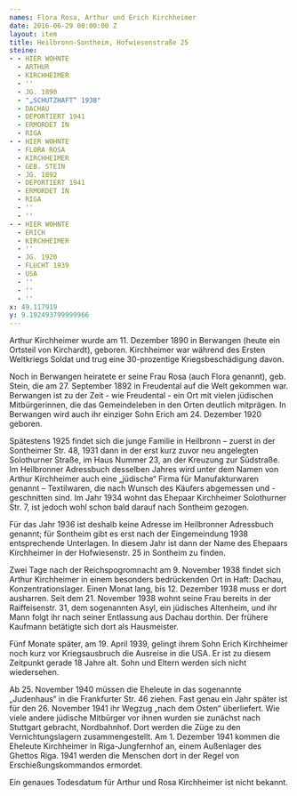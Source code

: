 ```yaml
---
names: Flora Rosa, Arthur und Erich Kirchheimer
date: 2016-06-29 00:00:00 Z
layout: item
title: Heilbronn-Sontheim, Hofwiesenstraße 25
steine:
- - HIER WOHNTE
  - ARTHUR
  - KIRCHHEIMER
  - ''
  - JG. 1890
  - "„SCHUTZHAFT“ 1938"
  - DACHAU
  - DEPORTIERT 1941
  - ERMORDET IN
  - RIGA
- - HIER WOHNTE
  - FLORA ROSA
  - KIRCHHEIMER
  - GEB. STEIN
  - JG. 1892
  - DEPORTIERT 1941
  - ERMORDET IN
  - RIGA
  - ''
  - ''
- - HIER WOHNTE
  - ERICH
  - KIRCHHEIMER
  - ''
  - JG. 1920
  - FLUCHT 1939
  - USA
  - ''
  - ''
  - ''
x: 49.117919
y: 9.192493799999966
---
```


Arthur Kirchheimer wurde am 11. Dezember 1890 in Berwangen (heute ein Ortsteil von Kirchardt), geboren. Kirchheimer war während des Ersten Weltkriegs Soldat und trug eine 30-prozentige Kriegsbeschädigung davon.

Noch in Berwangen heiratete er seine Frau Rosa (auch Flora genannt), geb. Stein, die am 27. September 1892 in Freudental auf die Welt gekommen war. Berwangen ist zu der Zeit - wie Freudental - ein Ort mit vielen jüdischen Mitbürgerinnen, die das Gemeindeleben in den Orten deutlich mitprägen. In Berwangen wird auch ihr einziger Sohn Erich am 24. Dezember 1920 geboren.

Spätestens 1925 findet sich die junge Familie in Heilbronn – zuerst in der Sontheimer Str. 48, 1931 dann in der erst kurz zuvor neu angelegten Solothurner Straße, im Haus Nummer 23, an der Kreuzung zur Südstraße. Im Heilbronner Adressbuch desselben Jahres wird unter dem Namen von Arthur Kirchheimer auch eine „jüdische“ Firma für Manufakturwaren genannt – Textilwaren, die nach Wunsch des Käufers abgemessen und -geschnitten sind. Im Jahr 1934 wohnt das Ehepaar Kirchheimer Solothurner Str. 7, ist jedoch wohl schon bald darauf nach Sontheim gezogen.

Für das Jahr 1936 ist deshalb keine Adresse im Heilbronner Adressbuch genannt; für Sontheim gibt es erst nach der Eingemeindung 1938 entsprechende Unterlagen. In diesem Jahr ist dann der Name des Ehepaars Kirchheimer in der Hofwiesenstr. 25 in Sontheim zu finden.

Zwei Tage nach der Reichspogromnacht am 9. November 1938 findet sich Arthur Kirchheimer in einem besonders bedrückenden Ort in Haft: Dachau, Konzentrationslager. Einen Monat lang, bis 12. Dezember 1938 muss er dort ausharren. Seit dem 21. November 1938 wohnt seine Frau bereits in der Raiffeisenstr. 31, dem sogenannten Asyl, ein jüdisches Altenheim, und ihr Mann folgt ihr nach seiner Entlassung aus Dachau dorthin. Der frühere Kaufmann betätigte sich dort als Hausmeister.

Fünf Monate später, am 19. April 1939, gelingt ihrem Sohn Erich Kirchheimer noch kurz vor Kriegsausbruch die Ausreise in die USA. Er ist zu diesem Zeitpunkt gerade 18 Jahre alt. Sohn und Eltern werden sich nicht wiedersehen.

Ab 25. November 1940 müssen die Eheleute in das sogenannte „Judenhaus“ in die Frankfurter Str. 46 ziehen. Fast genau ein Jahr später ist für den 26. November 1941 ihr Wegzug „nach dem Osten“ überliefert. Wie viele andere jüdische Mitbürger vor ihnen wurden sie zunächst nach Stuttgart gebracht, Nordbahnhof. Dort werden die Züge zu den Vernichtungslagern zusammengestellt. Am 1. Dezember 1941 kommen die Eheleute Kirchheimer in Riga-Jungfernhof an, einem Außenlager des Ghettos Riga. 1941 werden die Menschen dort in der Regel von Erschießungskommandos ermordet.

Ein genaues Todesdatum für Arthur und Rosa Kirchheimer ist nicht bekannt.